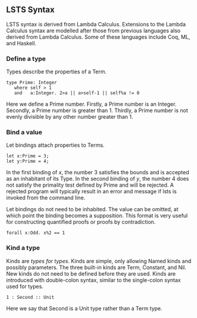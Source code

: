 ## LSTS Syntax

LSTS syntax is derived from Lambda Calculus.
Extensions to the Lambda Calculus syntax are modelled after those from previous languages also derived from Lambda Calculus.
Some of these languages include Coq, ML, and Haskell.

### Define a type

Types describe the properties of a Term.

```lsts
type Prime: Integer
   where self > 1
   and   a:Integer. 2>a || a>self-1 || self%a != 0
```

Here we define a Prime number.
Firstly, a Prime number is an Integer.
Secondly, a Prime number is greater than 1.
Thirdly, a Prime number is not evenly divisible by any other number greater than 1.

### Bind a value

Let bindings attach properties to Terms.

```lsts
let x:Prime = 3;
let y:Prime = 4;
```

In the first binding of *x*, the number 3 satisfies the bounds and is accepted as an inhabitant of its Type.
In the second binding of *y*, the number 4 does not satisfy the primality test defined by Prime and will be rejected.
A rejected program will typically result in an error and message if lsts is invoked from the command line.

Let bindings do not need to be inhabited.
The value can be omitted, at which point the binding becomes a supposition.
This format is very useful for constructing quantified proofs or proofs by contradiction.

```lsts
forall x:Odd. x%2 == 1
```

### Kind a type

Kinds are *types for types*.
Kinds are simple, only allowing Named kinds and possibly parameters.
The three built-in kinds are Term, Constant, and Nil.
New kinds do not need to be defined before they are used.
Kinds are introduced with double-colon syntax, similar to the single-colon syntax used for types.

```lsts
1 : Second :: Unit
```

Here we say that Second is a Unit type rather than a Term type.
